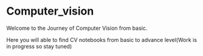 # Computer_vision
Welcome to the Journey of Computer Vision from basic.

Here you will able to find CV notebooks from basic to advance level(Work is in progress so stay tuned)


